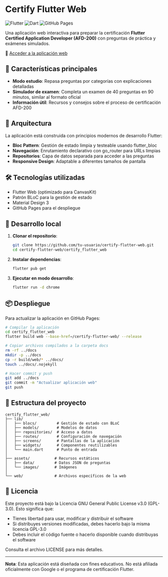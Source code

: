 # Certify Flutter Web

![Flutter](https://img.shields.io/badge/Flutter-3.29.2-02569B?style=for-the-badge&logo=flutter&logoColor=white)
![Dart](https://img.shields.io/badge/Dart-3.7.2-0175C2?style=for-the-badge&logo=dart&logoColor=white)
![GitHub Pages](https://img.shields.io/badge/GitHub_Pages-Deployed-222222?style=for-the-badge&logo=github&logoColor=white)

Una aplicación web interactiva para preparar la certificación **Flutter Certified Application Developer (AFD-200)** con preguntas de práctica y exámenes simulados.

🚀 [Acceder a la aplicación web](https://vtorhdev.github.io/certify-flutter-web/)

## 📱 Características principales

- **Modo estudio**: Repasa preguntas por categorías con explicaciones detalladas
- **Simulador de examen**: Completa un examen de 40 preguntas en 90 minutos, similar al formato oficial
- **Información útil**: Recursos y consejos sobre el proceso de certificación AFD-200

## 🧩 Arquitectura

La aplicación está construida con principios modernos de desarrollo Flutter:

- **Bloc Pattern**: Gestión de estado limpia y testeable usando flutter_bloc
- **Navegación**: Enrutamiento declarativo con go_router para URLs limpias
- **Repositorios**: Capa de datos separada para acceder a las preguntas
- **Responsive Design**: Adaptable a diferentes tamaños de pantalla

## 🛠️ Tecnologías utilizadas

- Flutter Web (optimizado para CanvasKit)
- Patrón BLoC para la gestión de estado
- Material Design 3
- GitHub Pages para el despliegue

## 🚀 Desarrollo local

1. **Clonar el repositorio**:

   ```bash
   git clone https://github.com/tu-usuario/certify-flutter-web.git
   cd certify-flutter-web/certify_flutter_web
   ```

2. **Instalar dependencias**:

   ```bash
   flutter pub get
   ```

3. **Ejecutar en modo desarrollo**:
   ```bash
   flutter run -d chrome
   ```

## 📦 Despliegue

Para actualizar la aplicación en GitHub Pages:

```bash
# Compilar la aplicación
cd certify_flutter_web
flutter build web --base-href=/certify-flutter-web/ --release

# Copiar archivos compilados a la carpeta docs
rm -rf ../docs
mkdir -p ../docs
cp -r build/web/* ../docs/
touch ../docs/.nojekyll

# Hacer commit y push
git add ../docs
git commit -m "Actualizar aplicación web"
git push
```

## 📐 Estructura del proyecto

```
certify_flutter_web/
├── lib/
│   ├── blocs/         # Gestión de estado con BLoC
│   ├── models/        # Modelos de datos
│   ├── repositories/  # Acceso a datos
│   ├── routes/        # Configuración de navegación
│   ├── screens/       # Pantallas de la aplicación
│   ├── widgets/       # Componentes reutilizables
│   └── main.dart      # Punto de entrada
│
├── assets/           # Recursos estáticos
│   ├── data/         # Datos JSON de preguntas
│   └── images/       # Imágenes
│
└── web/              # Archivos específicos de la web
```

## 📝 Licencia

Este proyecto está bajo la Licencia GNU General Public License v3.0 (GPL-3.0). Esto significa que:

- Tienes libertad para usar, modificar y distribuir el software
- Si distribuyes versiones modificadas, debes hacerlo bajo la misma licencia GPL-3.0
- Debes incluir el código fuente o hacerlo disponible cuando distribuyas el software

Consulta el archivo LICENSE para más detalles.

---

**Nota**: Esta aplicación está diseñada con fines educativos. No está afiliada oficialmente con Google o el programa de certificación Flutter.
